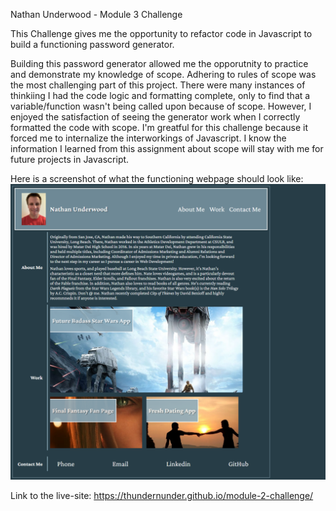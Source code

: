 Nathan Underwood - Module 3 Challenge

This Challenge gives me the opportunity to refactor code in Javascript to build a functioning password generator.   

Building this password generator allowed me the opporutnity to practice and demonstrate my knowledge of scope. Adhering to rules of scope was the most challenging part of this project. There were many instances of thinkiing I had the code logic and formatting complete, only to find that a variable/function wasn't being called upon because of scope. However, I enjoyed the satisfaction of seeing the generator work when I correctly formatted the code with scope. I'm greatful for this challenge because it forced me to internalize the interworkings of Javascript. I know the information I learned from this assignment about scope will stay with me for future projects in Javascript.  

Here is a screenshot of what the functioning webpage should look like: <img src= "https://github.com/thundernunder/module-2-challenge/blob/main/assets/images/portfolio-screenshot.png" alt="Website Screenshot">

Link to the live-site: https://thundernunder.github.io/module-2-challenge/